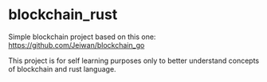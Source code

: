 # blockchain_rust

Simple blockchain project based on this one: https://github.com/Jeiwan/blockchain_go

This project is for self learning purposes only to better understand concepts of blockchain and rust language.
